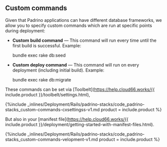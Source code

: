 <!--  usedin: [ _rails/deployment/padrino-stacks-v1.md] -->


## Custom commands

Given that Padrino applications can have different database frameworks, we allow you to specify custom commands which are run at specific points during deployment:

*    **Custom build command** &mdash; This command will run every time until the first build is successful. Example:

      
      bundle exec rake db:seed


*    **Custom deploy command** &mdash; This command will run on every deployment (including initial build). Example:

      
      bundle exec rake db:migrate


These commands can be set via [Toolbelt](https://help.cloud66.works/{{ include.product }}/toolbelt/settings.html),



{%include _inlines/Deployment/Rails/padrino-stacks/code_padrino-stacks_custom-commands-cxsettingss-v1.md  product = include.product %}




But also in your [manifest file](https://help.cloud66.works/{{ include.product }}/deployment/getting-started-with-manifest-files.html).



{%include _inlines/Deployment/Rails/padrino-stacks/code_padrino-stacks_custom-commands-velopment-v1.md  product = include.product %}




